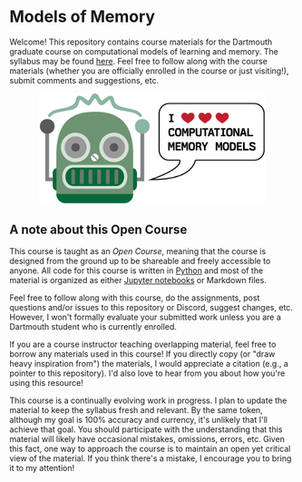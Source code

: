 # Models of Memory

Welcome!  This repository contains course materials for the Dartmouth graduate course on computational models of learning and memory.  The syllabus may be found [here](https://github.com/ContextLab/memory-models-course/blob/main/admin/syllabus.pdf).  Feel free to follow along with the course materials (whether you are officially enrolled in the course or just visiting!), submit comments and suggestions, etc.

<p align="center">
  <img src="https://raw.githubusercontent.com/ContextLab/memory-models-course/main/admin/readme_robot.png" alt="robot" width="400"/>
</p>

## A note about this Open Course
This course is taught as an *Open Course*, meaning that the course is designed from the ground up to be shareable and freely accessible to anyone.  All code for this course is written in [Python](https://www.python.org/) and most of the material is organized as either [Jupyter notebooks](http://jupyter.org/) or Markdown files.

Feel free to follow along with this course, do the assignments, post questions and/or issues to this repository or Discord, suggest changes, etc.  However, I won't formally evaluate your submitted work unless you are a Dartmouth student who is currently enrolled.

If you are a course instructor teaching overlapping material, feel free to borrow any materials used in this course!  If you directly copy (or "draw heavy inspiration from") the materials, I would appreciate a citation (e.g., a pointer to this repository).  I'd also love to hear from you about how you're using this resource!

This course is a continually evolving work in progress.  I plan to update the material to keep the syllabus fresh and relevant.  By the same token, although my goal is 100% accuracy and currency, it's unlikely that I'll achieve that goal.  You should participate with the understanding that this material will likely have occasional mistakes, omissions, errors, etc.  Given this fact, one way to approach the course is to maintain an open yet critical view of the material.  If you think there's a mistake, I encourage you to bring it to my attention!

